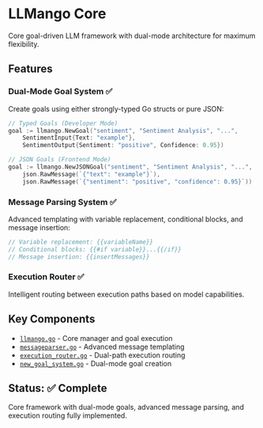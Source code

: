 # LLMango Core

Core goal-driven LLM framework with dual-mode architecture for maximum flexibility.

## Features

### Dual-Mode Goal System ✅
Create goals using either strongly-typed Go structs or pure JSON:

```go
// Typed Goals (Developer Mode)
goal := llmango.NewGoal("sentiment", "Sentiment Analysis", "...", 
    SentimentInput{Text: "example"}, 
    SentimentOutput{Sentiment: "positive", Confidence: 0.95})

// JSON Goals (Frontend Mode)  
goal := llmango.NewJSONGoal("sentiment", "Sentiment Analysis", "...",
    json.RawMessage(`{"text": "example"}`),
    json.RawMessage(`{"sentiment": "positive", "confidence": 0.95}`))
```

### Message Parsing System ✅
Advanced templating with variable replacement, conditional blocks, and message insertion:

```go
// Variable replacement: {{variableName}}
// Conditional blocks: {{#if variable}}...{{/if}}
// Message insertion: {{insertMessages}}
```

### Execution Router ✅
Intelligent routing between execution paths based on model capabilities.

## Key Components

- [`llmango.go`](llmango.go) - Core manager and goal execution
- [`messageparser.go`](messageparser.go) - Advanced message templating
- [`execution_router.go`](execution_router.go) - Dual-path execution routing
- [`new_goal_system.go`](new_goal_system.go) - Dual-mode goal creation

## Status: ✅ Complete

Core framework with dual-mode goals, advanced message parsing, and execution routing fully implemented.